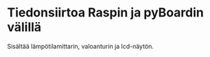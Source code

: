 # Tiedonsiirtoa Raspin ja pyBoardin välillä

Sisältää lämpötilamittarin, valoanturin ja lcd-näytön.
